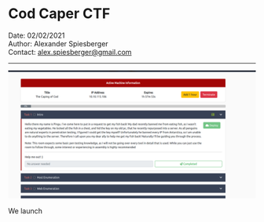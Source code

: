 # Cod Caper CTF

Date: 02/02/2021   
Author: Alexander Spiesberger   
Contact: alex.spiesberger@gmail.com

---

![CTF](assets/1.png)

We launch 
